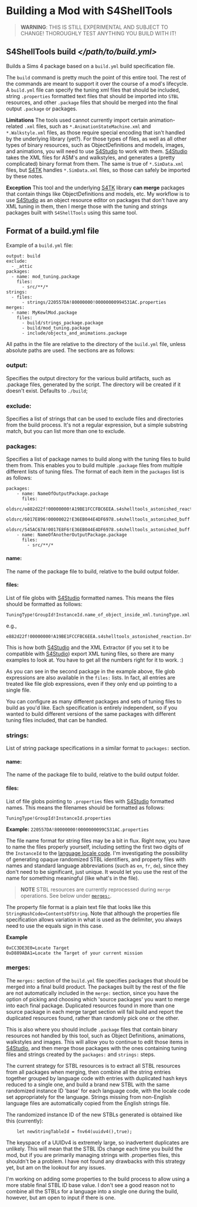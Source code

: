 # Building a Mod with S4ShellTools

> **WARNING**: THIS IS STILL EXPERIMENTAL AND SUBJECT TO CHANGE! 
> THOROUGHLY TEST ANYTHING YOU BUILD WITH IT!

## S4ShellTools build _</path/to/build.yml>_
Builds a Sims 4 package based on a `build.yml` build specification file. 

The `build` command is pretty much the point of this entire tool. The rest of the commands are meant to support it over the course of a mod's lifecycle. A `build.yml` file can specify the tuning xml files that should be included, string `.properties` formatted text files that should be imported into `STBL` resources, and other `.package` files that should be merged into the final output `.package` or packages.

**Limitations** 
The tools used cannot currently import certain animation-related `.xml` files, such as `*.AnimationStateMachine.xml` and `*.Walkstyle.xml` files, as those require special encoding that isn't handled by the underlying library (yet?). For those types of files, as well as all other types of binary resources, such as ObjectDefinitions and models, images, and animations, you will need to use [S4Studio](https://sims4studio.com/) to work with them. [S4Studio](https://sims4studio.com/) takes the XML files for ASM's and walkstyles, and generates a (pretty complicated) binary format from them. The same is true of `*.SimData.xml` files, but [S4TK](https://sims4toolkit.com/#/) handles `*.SimData.xml` files, so those can safely be imported by these notes. 

**Exception** This tool and the underlying [S4TK](https://sims4toolkit.com/#/) library **can merge** packages that contain things like ObjectDefinitions and models, etc.  My workflow is to use [S4Studio](https://sims4studio.com/) as an object resource editor on packages that don't have any XML tuning in them, then I merge those with the tuning and strings packages built with `S4ShellTools` using this same tool. 

## Format of a build.yml file
Example of a `build.yml` file:
```
output: build
exclude:
  - _attic
packages:
  - name: mod_tuning.package
    files:
      - src/**/*
strings:
  - files:
      - strings/220557DA!80000000!00000000994531AC.properties
merges:
  - name: MyKewlMod.package
    files:
      - build/strings_package.package
      - build/mod_tuning.package
      - include/objects_and_animations.package
```
All paths in the file are relative to the directory of the `build.yml` file, unless absolute paths are used. The sections are as follows:

### output:
Specifies the output directory for the various build artifacts, such as .package files, generated by the script. The directory will be created if it doesn't exist. Defaults to `./build`;

### exclude:
Specifies a list of strings that can be used to exclude files and directories from the build process. It's not a regular expression, but a simple substring match, but you can list more than one to exclude.

### packages:
Specifies a list of package names to build along with the tuning files to build them from. This enables you to build multiple `.package` files from multiple different lists of tuning files. The format of each item in the `packages` list is as follows:
```
packages:
    - name: NameOfOutputPackage.package
      files:
        - oldsrc/e882d22f!00000000!A19BE1FCCFBC6EEA.s4shelltools_astonished_reaction.Interaction.xml
        - oldsrc/6017E896!00000022!E36EB044E4DF6978.s4shelltools_astonished_buff.BuffTuning.xml
        - oldsrc/545AC67A!0017E8F6!E36EB044E4DF6978.s4shelltools_astonished_buff.SimData.xml
    - name: NameOfAnotherOutputPackage.package
      files:
        - src/**/*
```

#### name:
The name of the package file to build, relative to the build output folder.

#### files:
List of file globs with [S4Studio](https://sims4studio.com/) formatted names. This means the files should be formatted as follows:

```
TuningType!GroupId!InstanceId.name_of_object_inside_xml.tuningType.xml
```  
e.g.,  
```
e882d22f!00000000!A19BE1FCCFBC6EEA.s4shelltools_astonished_reaction.Interaction.xml
```

This is how both [S4Studio](https://sims4studio.com/) and the XML Extractor (if you set it to be compatible with [S4Studio](https://sims4studio.com/)) export XML tuning files, so there are many examples to look at. You have to get all the numbers right for it to work. :)

As you can see in the second package in the example above, file glob expressions are also available in the `files:` lists. In fact, all entries are treated like file glob expressions, even if they only end up pointing to a single file.

You can configure as many different packages and sets of tuning files to build as you'd like. Each specification is entirely independent, so if you wanted to build different versions of the same packages with different tuning files included, that can be handled.

### strings:
List of string package specifications in a similar format to `packages:` section. 

#### name:
The name of the package file to build, relative to the build output folder.

#### files:
List of file globs pointing to `.properties` files with [S4Studio](https://sims4studio.com/) formatted names. This means the filenames should be formatted as follows:

`TuningType!GroupId!InstanceId.properties`

**Example:** `220557DA!80000000!0000000099C531AC.properties`

The file name format for string files may be a bit in flux. Right now, you have to name the files properly yourself, including setting the first two digits of the `InstanceId` to the [language locale code](https://sims4toolkit.com/#/docs/models/0.3.0/enums/StringTableLocale). I'm investigating the possibility of generating opaque randomized STBL identifiers, and property files with names and standard language abbreviations (such as `en`, `fr`, `de`), since they don't need to be significant, just unique. It would let you use the rest of the name for something meaningful (like what's in the file).

>**NOTE** STBL resources are currently reprocessed during `merge` operations. See below under [`merges:`](#merges:).

The property file format is a plain text file that looks like this
`StringHashCode=ContentsOfString`. Note that although the properties file specification allows variation in what is used as the delimiter, you always need to use the equals sign in this case.

**Example**
```
0xCC3DE3E0=Locate Target
0xD889ABA1=Locate the Target of your current mission
```
### merges:
The `merges:` section of the `build.yml` file specifies packages that should be merged into a final build product. The packages built by the rest of the file are not automatically included in the `merge:` section, since you have the option of picking and choosing which 'source packages' you want to merge into each final package. Duplicated resources found in more than one source package in each merge target section will fail build and report the duplicated resources found, rather than randomly pick one or the other.

This is also where you should include `.package` files that contain binary resources not handled by this tool, such as Object Definitions, animations, walkstyles and images. This will allow you to continue to edit those items in [S4Studio](https://sims4studio.com/), and then merge those packages with the ones containing tuning files and strings created by the `packages:` and `strings:` steps.

The current strategy for STBL resources is to extract all STBL resources from all packages when merging, then combine all the string entries together grouped by language code with entries with duplicated hash keys reduced to a single one, and build a brand new STBL with the same randomized instance ID 'base' for each language code, with the locale code set appropriately for the language. Strings missing from non-English language files are automatically copied from the English strings file. 

The randomized instance ID of the new STBLs generated is obtained like this (currently):
```
    let newStringTableId = fnv64(uuidv4(),true);
```
The keyspace of a UUIDv4 is extremely large, so inadvertent duplicates are unlikely. This will mean that the STBL IDs change each time you build the mod, but if you are primarily managing strings with .properties files, this shouldn't be a problem. I have not found any drawbacks with this strategy yet, but am on the lookout for any issues. 

I'm working on adding some properties to the build process to allow using a more stable final STBL ID base value. I don't see a good reason not to combine all the STBLs for a language into a single one during the build, however, but am open to input if there is one.
